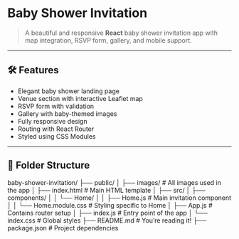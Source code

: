 #  Baby Shower Invitation 

> A beautiful and responsive **React** baby shower invitation app with map integration, RSVP form, gallery, and mobile support.

---

## 🛠️ Features

-  Elegant baby shower landing page
-  Venue section with interactive Leaflet map
-  RSVP form with validation
-  Gallery with baby-themed images
-  Fully responsive design 
-  Routing with React Router
-  Styled using CSS Modules

---

## 📁 Folder Structure

baby-shower-invitation/
├── public/
│ ├── images/ # All images used in the app
│ ├── index.html # Main HTML template
│ 
├── src/
│ ├── components/
│ │ └── Home/
│ │ ├── Home.js # Main invitation component
│ │ └── Home.module.css # Styling specific to Home
│ ├── App.js # Contains router setup
│ ├── index.js # Entry point of the app
│ └── index.css # Global styles
├── README.md # You’re reading it!
├── package.json # Project dependencies